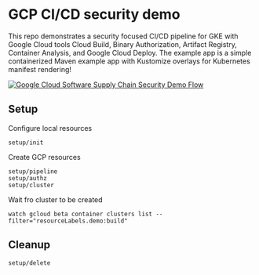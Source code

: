 # GCP CI/CD security demo

This repo demonstrates a security focused CI/CD pipeline for GKE with Google Cloud tools Cloud Build, Binary Authorization, Artifact Registry, Container Analysis, and Google Cloud Deploy. The example app is a simple containerized Maven example app with Kustomize overlays for Kubernetes manifest rendering!

[![Google Cloud Software Supply Chain Security Demo Flow](https://user-images.githubusercontent.com/76225123/170594159-cae11896-5ac1-473c-8d71-924a8d059155.png)](https://user-images.githubusercontent.com/76225123/170594159-cae11896-5ac1-473c-8d71-924a8d059155.png)

## Setup 

Configure local resources

```shell
setup/init
```

Create GCP resources 

```shell
setup/pipeline
setup/authz
setup/cluster
```

Wait fro cluster to be created

```shell
watch gcloud beta container clusters list --filter="resourceLabels.demo:build"
```

## Cleanup 

```shell
setup/delete
```